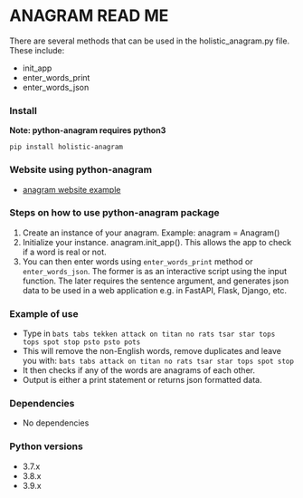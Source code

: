 # ANAGRAM READ ME 

There are several methods that can be used in the holistic_anagram.py file. These include:

- init_app
- enter_words_print
- enter_words_json


### Install

**Note: python-anagram requires python3**

```shell
pip install holistic-anagram
```

### Website using python-anagram
- [anagram website example](https://holistic-anagram.herokuapp.com)


### Steps on how to use python-anagram package
1. Create an instance of your anagram. Example: anagram = Anagram()
2. Initialize your instance. anagram.init_app(). This allows the app to check if a word is real or not.
3. You can then enter words using `enter_words_print` method or
`enter_words_json`. The former is as an interactive script using the input function.
The later requires the sentence argument, and generates json data to be used in a web application e.g. in FastAPI, Flask, Django, etc.

### Example of use
- Type in `bats tabs tekken attack on titan no rats tsar star tops tops spot stop psto psto pots`
- This will remove the non-English words, remove duplicates and leave you with:
`bats tabs attack on titan no rats tsar star tops spot stop`
- It then checks if any of the words are anagrams of each other.
- Output is either a print statement or returns json formatted data.


### Dependencies
- No dependencies

### Python versions
 - 3.7.x
 - 3.8.x
 - 3.9.x

